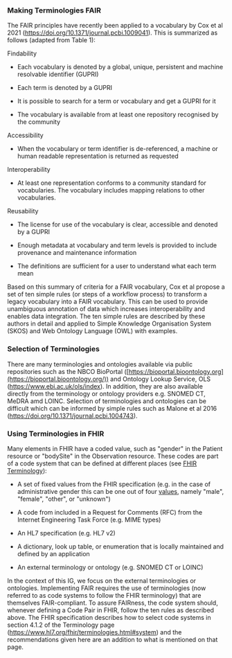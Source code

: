 ### Making Terminologies FAIR

The FAIR principles have recently been applied to a vocabulary by Cox et
al 2021 (<https://doi.org/10.1371/journal.pcbi.1009041>). This is
summarized as follows (adapted from Table 1):

Findability

  - Each vocabulary is denoted by a global, unique, persistent and
    machine resolvable identifier (GUPRI)

  - Each term is denoted by a GUPRI

  - It is possible to search for a term or vocabulary and get a GUPRI
    for it

  - The vocabulary is available from at least one repository recognised
    by the community

Accessibility

  - When the vocabulary or term identifier is de-referenced, a machine
    or human readable representation is returned as requested

Interoperability

  - At least one representation conforms to a community standard for
    vocabularies. The vocabulary includes mapping relations to other
    vocabularies.

Reusability

  - The license for use of the vocabulary is clear, accessible and
    denoted by a GUPRI

  - Enough metadata at vocabulary and term levels is provided to include
    provenance and maintenance information

  - The definitions are sufficient for a user to understand what each
    term mean

Based on this summary of criteria for a FAIR vocabulary, Cox et al
propose a set of ten simple rules (or steps of a workflow process) to
transform a legacy vocabulary into a FAIR vocabulary. This can be used
to provide unambiguous annotation of data which increases
interoperability and enables data integration. The ten simple rules are
described by these authors in detail and applied to Simple Knowledge
Organisation System (SKOS) and Web Ontology Language (OWL) with
examples.

### Selection of Terminologies

There are many terminologies and ontologies available via public
repositories such as the NBCO BioPortal
([https://bioportal.bioontology.org](https://bioportal.bioontology.org/))
and Ontology Lookup Service, OLS (<https://www.ebi.ac.uk/ols/index>). In
addition, they are also available directly from the terminology or
ontology providers e.g. SNOMED CT, MeDRA amd LOINC. Selection of
terminologies and ontologies can be difficult which can be informed by
simple rules such as Malone et al 2016
(<https://doi.org/10.1371/journal.pcbi.1004743>).

### Using Terminologies in FHIR

Many elements in FHIR have a coded value, such as "gender" in the
Patient resource or "bodySite" in the Observation resource. These codes
are part of a code system that can be defined at different places
(see [FHIR Terminology](https://www.hl7.org/fhir/terminologies.html)):

  - A set of fixed values from the FHIR specification (e.g. in the case
    of administrative gender this can be one out of
    four [values](https://www.hl7.org/fhir/codesystem-administrative-gender.html),
    namely "male", "female", "other", or "unknown")

  - A code from included in a Request for Comments (RFC) from the
    Internet Engineering Task Force (e.g. MIME types)

  - An HL7 specification (e.g. HL7 v2)

  - A dictionary, look up table, or enumeration that is locally
    maintained and defined by an application

  - An external terminology or ontology (e.g. SNOMED CT or LOINC)

In the context of this IG, we focus on the external terminologies or
ontologies. Implementing FAIR requires the use of terminologies (now
referred to as code systems to follow the FHIR terminology) that are
themselves FAIR-compliant. To assure FAIRness, the code system should,
whenever defining a Code Pair in FHIR, follow the ten rules as described
above. The FHIR specification describes how to select code systems in
section 4.1.2 of the Terminology page
(<https://www.hl7.org/fhir/terminologies.html#system>) and the
recommendations given here are an addition to what is mentioned on that
page.
